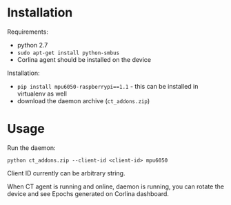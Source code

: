 # Installation

Requirements:
* python 2.7
* `sudo apt-get install python-smbus`
* Corlina agent should be installed on the device

Installation:
* `pip install mpu6050-raspberrypi==1.1` - this can be installed in virtualenv as well
* download the daemon archive (`ct_addons.zip`)

# Usage
Run the daemon:

```python ct_addons.zip --client-id <client-id> mpu6050```

Client ID currently can be arbitrary string.

When CT agent is running and online, daemon is running, you can rotate the device
and see Epochs generated on Corlina dashboard.
